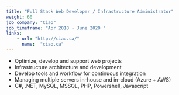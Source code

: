 ```yaml
---
title: "Full Stack Web Developer / Infrastructure Administrator"
weight: 60
job_company: "Ciao"
job_timeframe: "Apr 2018 - June 2020 "
links:
    - url: "http://ciao.ca/" 
      name:  "ciao.ca"
---
```


* Optimize, develop and support web projects
* Infrastructure architecture and development
* Develop tools and workflow for continuous integration
* Managing multiple servers in-house and in-cloud (Azure + AWS)
* C#, .NET, MySQL, MSSQL, PHP, Powershell, Javascript 